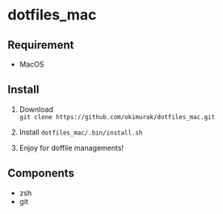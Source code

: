 # dotfiles_mac

## Requirement
- MacOS

## Install

1. Download  
  `git clone https://github.com/okimurak/dotfiles_mac.git`

2. Install
  `dotfiles_mac/.bin/install.sh`

4. Enjoy for doffile managements!

## Components

- zsh
- git